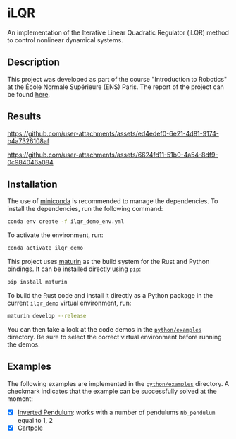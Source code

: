 # iLQR
An implementation of the Iterative Linear Quadratic Regulator (iLQR) method to control nonlinear dynamical systems.

## Description
This project was developed as part of the course "Introduction to Robotics" at the École Normale Supérieure (ENS) Paris. The report of the project can be found [here](report/report.pdf).

## Results

https://github.com/user-attachments/assets/ed4edef0-6e21-4d81-9174-b4a7326108af

https://github.com/user-attachments/assets/6624fd11-51b0-4a54-8df9-0c984046a084



## Installation
The use of [miniconda](https://docs.conda.io/en/latest/miniconda.html) is recommended to manage the dependencies. To install the dependencies, run the following command:
```bash
conda env create -f ilqr_demo_env.yml
```
To activate the environment, run:
```bash
conda activate ilqr_demo
```

This project uses [maturin](https://www.maturin.rs/) as the build system for the Rust and Python bindings. It can be installed directly using `pip`:
```bash
pip install maturin
```
To build the Rust code and install it directly as a Python package in the current `ilqr_demo` virtual environment, run:
```bash
maturin develop --release
```
You can then take a look at the code demos in the [`python/examples`](python/examples/) directory. Be sure to select the correct virtual environment before running the demos.

## Examples
The following examples are implemented in the [`python/examples`](python/examples/) directory. A checkmark indicates that the example can be successfully solved at the moment:
- [x] [Inverted Pendulum](python/examples/inverted_pendulum.ipynb): works with a number of pendulums `Nb_pendulum` equal to 1, 2
- [x] [Cartpole](python/examples/cartpole.ipynb)
